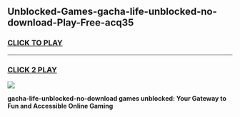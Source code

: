 
## Unblocked-Games-gacha-life-unblocked-no-download-Play-Free-acq35
<h3>
<a href="https://premium76.site?title=gacha-life-unblocked-no-download&ref=18A1">CLICK TO PLAY</a></h3>
<hr>

<h3>
<a href="https://premium76.site?title=gacha-life-unblocked-no-download&ref=18A1">CLICK 2 PLAY</a>
  
</h3>

<a href="https://premium76.site?title=gacha-life-unblocked-no-download&ref=18A1"><img src="https://clearcache.store/games.png"></a>


**gacha-life-unblocked-no-download games unblocked: Your Gateway to Fun and Accessible Online Gaming**
